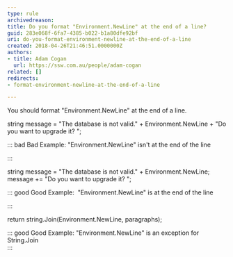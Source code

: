 ```yaml
---
type: rule
archivedreason: 
title: Do you format "Environment.NewLine" at the end of a line?
guid: 283e068f-6fa7-4385-b022-b1a80dfe92bf
uri: do-you-format-environment-newline-at-the-end-of-a-line
created: 2018-04-26T21:46:51.0000000Z
authors:
- title: Adam Cogan
  url: https://ssw.com.au/people/adam-cogan
related: []
redirects:
- format-environment-newline-at-the-end-of-a-line

---
```


You should format "Environment.NewLine" at the end of a line.


<!--endintro-->

string message = "The database is not valid." + Environment.NewLine + "Do you want to upgrade it? ";

::: bad
Bad Example: "Environment.NewLine" isn't at the end of the line 

:::



string message = "The database is not valid." + Environment.NewLine;
message += "Do you want to upgrade it? ";

::: good
Good Example:  "Environment.NewLine" is at the end of the line 

:::



return string.Join(Environment.NewLine, paragraphs);

::: good
Good Example: "Environment.NewLine" is an exception for String.Join  
:::
